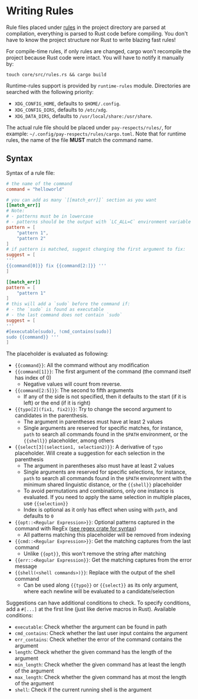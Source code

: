 # Writing Rules

Rule files placed under [rules](./rules) in the project directory are parsed at compilation, everything is parsed to Rust code before compiling. You don't have to know the project structure nor Rust to write blazing fast rules!

For compile-time rules, if only rules are changed, cargo won't recompile the project because Rust code were intact. You will have to notify it manually by:
```shell
touch core/src/rules.rs && cargo build
```

Runtime-rules support is provided by `runtime-rules` module. Directories are searched with the following priority:

- `XDG_CONFIG_HOME`, defaults to `$HOME/.config`.
- `XDG_CONFIG_DIRS`, defaults to `/etc/xdg`.
- `XDG_DATA_DIRS`, defaults to `/usr/local/share:/usr/share`.

The actual rule file should be placed under `pay-respects/rules/`, for example: `~/.config/pay-respects/rules/cargo.toml`. Note that for runtime rules, the name of the file **MUST** match the command name.

## Syntax

Syntax of a rule file:
```toml
# the name of the command
command = "helloworld"

# you can add as many `[[match_err]]` section as you want
[[match_err]]
# Note:
# - patterns must be in lowercase
# - patterns should be the output with `LC_ALL=C` environment variable
pattern = [
	"pattern 1",
	"pattern 2"
]
# if pattern is matched, suggest changing the first argument to fix:
suggest = [
'''
{{command[0]}} fix {{command[2:]}} '''
]

[[match_err]]
pattern = [
	"pattern 1"
]
# this will add a `sudo` before the command if:
# - the `sudo` is found as executable
# - the last command does not contain `sudo`
suggest = [
'''
#[executable(sudo), !cmd_contains(sudo)]
sudo {{command}} '''
]
```

The placeholder is evaluated as following:

- `{{command}}`: All the command without any modification
- `{{command[1]}}`: The first argument of the command (the command itself has index of 0)
	- Negative values will count from reverse.
- `{{command[2:5]}}`: The second to fifth arguments
	- If any of the side is not specified, then it defaults to the start (if it is left) or the end (if it is right)
- `{{typo[2](fix1, fix2)}}`: Try to change the second argument to candidates in the parenthesis.
	- The argument in parentheses must have at least 2 values
	- Single arguments are reserved for specific matches, for instance, `path` to search all commands found in the `$PATH` environment, or the `{{shell}}` placeholder, among others
- `{{select[3](selection1, selection2)}}`: A derivative of `typo` placeholder. Will create a suggestion for each selection in the parenthesis
	- The argument in parentheses also must have at least 2 values
	- Single arguments are reserved for specific selections, for instance, `path` to search all commands found in the `$PATH` environment with the minimum shared linguistic distance, or the `{{shell}}` placeholder
	- To avoid permutations and combinations, only one instance is evaluated. If you need to apply the same selection in multiple places, use `{{selection}}`
	- Index is optional as it only has effect when using with `path`, and defaults to `0`
- `{{opt::<Regular Expression>}}`: Optional patterns captured in the command with RegEx ([see regex crate for syntax](https://docs.rs/regex-lite/latest/regex_lite/#syntax))
	- All patterns matching this placeholder will be removed from indexing
- `{{cmd::<Regular Expression>}}`: Get the matching captures from the last command
	- Unlike `{{opt}}`, this won't remove the string after matching
- `{{err::<Regular Expression}}`: Get the matching captures from the error message
- `{{shell(<shell commands>)}}`: Replace with the output of the shell command
	- Can be used along `{{typo}}` or `{{select}}` as its only argument, where each newline will be evaluated to a candidate/selection

Suggestions can have additional conditions to check. To specify conditions, add a `#[...]` at the first line (just like derive macros in Rust). Available conditions:

- `executable`: Check whether the argument can be found in path
- `cmd_contains`: Check whether the last user input contains the argument
- `err_contains`: Check whether the error of the command contains the argument
- `length`: Check whether the given command has the length of the argument
- `min_length`: Check whether the given command has at least the length of the argument
- `max_length`: Check whether the given command has at most the length of the argument
- `shell`: Check if the current running shell is the argument

